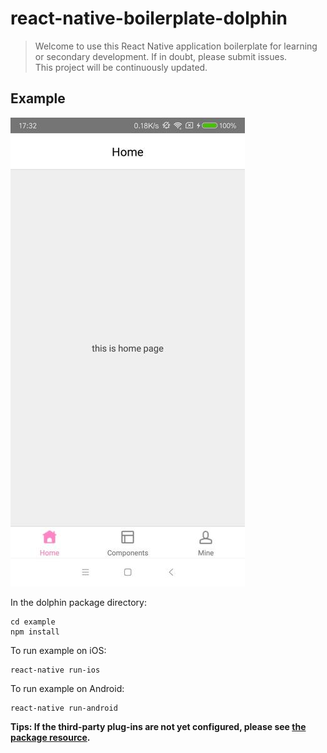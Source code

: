 # react-native-boilerplate-dolphin

> Welcome to use this React Native application boilerplate for learning or secondary development. If in doubt, please submit issues.  
> This project will be continuously updated.

## Example

![demo](./docs/demo.jpg 'demo')

In the dolphin package directory:
```
cd example
npm install
```
To run example on iOS:
```
react-native run-ios
```
To run example on Android:
```
react-native run-android
```
**Tips: If the third-party plug-ins are not yet configured, please see [the package resource](https://github.com/afresh/react-native-boilerplate-dolphin/blob/master/docs/package.md).**

